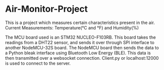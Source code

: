 # Air-Monitor-Project

This is a project which measures certain characteristics present in the air.
Current Measurements: Temperature(°C and °F) and Humidity(%)

The MCU board used is an STM32 NUCLEO-F103RB. This board takes the readings from a DHT22 sensor, and 
sends it over through SPI interface to another NodeMCU-32S board. The NodeMCU board then sends the 
data to a Python bleak interface using Bluetooth Low Energy (BLE). This data is then transmitted over 
a websocket connection. Client.py or localhost:12000 is used to connect to the server.